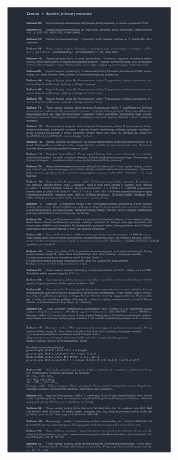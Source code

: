 <picture>
  <source srcset="../srt/zbior_zadan/zestawy/Zestaw_02.jpg" media="(prefers-color-scheme: light)">
  <source srcset="../srt/zbior_zadan/zestawy/black_Zestaw_02.jpg" media="(prefers-color-scheme: dark)">
  <img src="../srt/zbior_zadan/zestawy/black_Zestaw_02.jpg" alt="Zestaw 2">
</picture>
